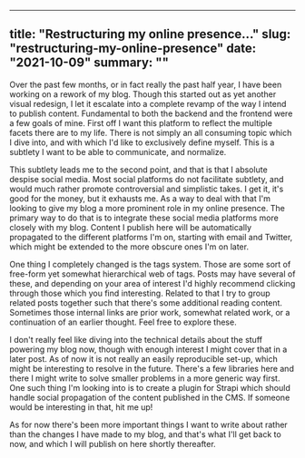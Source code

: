 
---
title: "Restructuring my online presence..."
slug: "restructuring-my-online-presence"
date: "2021-10-09"
summary: ""
---



Over the past few months, or in fact really the past half year, I have been working on a rework of my blog. Though this started out as yet another visual redesign, I let it escalate into a complete revamp of the way I intend to publish content. Fundamental to both the backend and the frontend were a few goals of mine. First off I want this platform to reflect the multiple facets there are to my life. There is not simply an all consuming topic which I dive into, and with which I'd like to exclusively define myself. This is a subtlety I want to be able to communicate, and normalize.

This subtlety leads me to the second point, and that is that I absolute despise social media. Most social platforms do not facilitate subtlety, and would much rather promote controversial and simplistic takes. I get it, it's good for the money, but it exhausts me. As a way to deal with that I'm looking to give my blog a more prominent role in my online presence. The primary way to do that is to integrate these social media platforms more closely with my blog. Content I publish here will be automatically propagated to the different platforms I'm on, starting with email and Twitter, which might be extended to the more obscure ones I'm on later.

One thing I completely changed is the tags system. Those are some sort of free-form yet somewhat hierarchical web of tags. Posts may have several of these, and depending on your area of interest I'd highly recommend clicking through those which you find interesting. Related to that I try to group related posts together such that there's some additional reading content. Sometimes those internal links are prior work, somewhat related work, or a continuation of an earlier thought. Feel free to explore these.

I don't really feel like diving into the technical details about the stuff powering my blog now, though with enough interest I might cover that in a later post. As of now it is not really an easily reproducible set-up, which might be interesting to resolve in the future. There's a few libraries here and there I might write to solve smaller problems in a more generic way first. One such thing I'm looking into is to create a plugin for Strapi which should handle social propagation of the content published in the CMS. If someone would be interesting in that, hit me up!

As for now there's been more important things I want to write about rather than the changes I have made to my blog, and that's what I'll get back to now, and which I will publish on here shortly thereafter.
